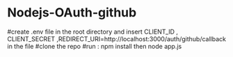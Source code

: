 # Nodejs-OAuth-github
#create .env file in the root directory and insert CLIENT_ID , CLIENT_SECRET ,REDIRECT_URI=http://localhost:3000/auth/github/callback in the file 
#clone the repo
#run : npm install then node app.js
